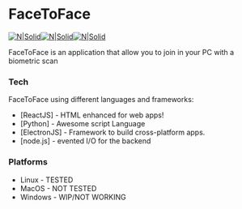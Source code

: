 # FaceToFace

[![N|Solid](https://cdn4.iconfinder.com/data/icons/logos-3/426/react_js-64.png)](https://reactjs.org/)[![N|Solid](https://external-content.duckduckgo.com/iu/?u=https%3A%2F%2Fupload.wikimedia.org%2Fwikipedia%2Fcommons%2Fthumb%2F9%2F91%2FElectron_Software_Framework_Logo.svg%2F64px-Electron_Software_Framework_Logo.svg.png&f=1&nofb=1)](https://www.electronjs.org/)[![N|Solid](https://external-content.duckduckgo.com/iu/?u=https%3A%2F%2Fupload.wikimedia.org%2Fwikipedia%2Fcommons%2Fthumb%2Fc%2Fc3%2FPython-logo-notext.svg%2F64px-Python-logo-notext.svg.png&f=1&nofb=1)](https://www.python.org/)

FaceToFace is an application that allow you to join in your PC with a biometric scan

### Tech

FaceToFace using different languages and frameworks:

* [ReactJS] - HTML enhanced for web apps!
* [Python] - Awesome script Language
* [ElectronJS] - Framework to build cross-platform apps.
* [node.js] - evented I/O for the backend

### Platforms

* Linux - TESTED
* MacOS - NOT TESTED
* Windows - WIP/NOT WORKING
